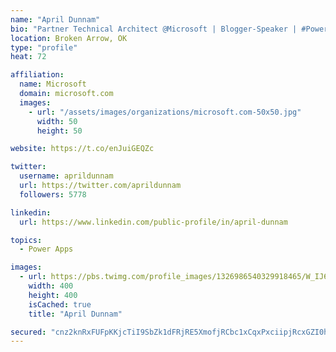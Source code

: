 ```yaml
---
name: "April Dunnam"
bio: "Partner Technical Architect @Microsoft | Blogger-Speaker | #PowerApps, #PowerAutomate, #Office365, #SharePoint | #WIT | #Karaoke Queen"
location: Broken Arrow, OK
type: "profile"
heat: 72

affiliation:
  name: Microsoft
  domain: microsoft.com
  images:
    - url: "/assets/images/organizations/microsoft.com-50x50.jpg"
      width: 50
      height: 50

website: https://t.co/enJuiGEQZc

twitter:
  username: aprildunnam
  url: https://twitter.com/aprildunnam
  followers: 5778

linkedin:
  url: https://www.linkedin.com/public-profile/in/april-dunnam

topics:
  - Power Apps

images:
  - url: https://pbs.twimg.com/profile_images/1326986540329918465/W_IJ6Ih2_400x400.jpg
    width: 400
    height: 400
    isCached: true
    title: "April Dunnam"

secured: "cnz2knRxFUFpKKjcTiI9SbZk1dFRjRE5XmofjRCbc1xCqxPxciipjRcxGZI0hXEmhoh+SIh86OWhM9Mgp0wpb7CoIhYtDRYh7uo+mOdDSSNcXbNp9sYSm+NPXJegrOqCKSggb0G6eclnrQwnq6Q030R1fGzzQSpPkxCFwGeJ8s1DOoZq7paFMYdVxiZGKOQOSnlTEeC3XxWm9dk0UsDavu1S9OisytyH4P6mKhJorv9VkW0O64fsQXrVYwPdFohYidEBhgo+se/lDMCX806qvwi7hDWvhvifDNoTY0oVvVTfmoaA/+DzqO03MRriepmxzCGyOIaPMZbzeACl92yt8p8GH0QtHQHWvLClFMkWCYUwqPdXkmUo2Ep2PB3RFV8yPfxeGJM1rmX2QjKVCoKyojm/E9NzyuV6R/V3ZUomPaQ=;HY71tApcxS15+qYAFs1WgQ=="
---
```


